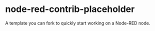 # node-red-contrib-placeholder

A template you can fork to quickly start working on a Node-RED node.
